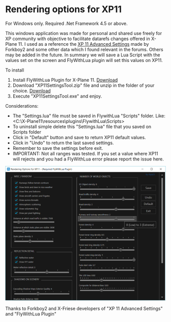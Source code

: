 # Rendering options for XP11

For Windows only. Required .Net Framework 4.5 or above.

This windows application was made for personal and shared use freely for XP community with objective to facilitate datarefs changes  offered in X-Plane 11. I used as a reference the [XP 11 Advanced Settings](http://forums.x-plane.org/index.php?/files/file/35733-xp-11-advanced-settings/) made by Forkboy2 and some other data which I found relevant in the forums. Others may be added in the future. 
In summary we will save a Lua Script with the values set on the screen and FlyWithLua plugin will set this values on XP11.


To install

1. Install FlyWithLua Plugin for X-Plane 11. [Download](http://forums.x-plane.org/index.php?/files/file/35579-flywithlua-for-x-plane-11-and-10-windows-linux-mac-os-x-version/)
2. Download "XP11SettingsTool.zip" file and unzip in the folder of your choice. [Download](http://forums.x-plane.org/index.php?/files/file/36925-rendering-options-for-xp11/)
3. Execute "XP11SettingsTool.exe" and enjoy.


Considerations:
  * The "Settings.lua" file must be saved in FlywithLua "Scripts" folder. Like: <C:\X-Plane11\resources\plugins\FlywithLua\Scripts>
  * To uninstall simple delete this "Settings.lua" file  that you saved on Scripts folder
  * Click in "Default" button and save to return XP11 default values. 
  * Click in "Undo" to return the last saved settings.
  * Remember to save the settings before exit. 
  * IMPORTANT: Not all ranges was tested. If you set a value where XP11 will rejects and you had a FlyWithLua error please report the issue here.


![Alt Text](https://github.com/rhpa23/RenderingOptionsXP11/blob/master/XP11_Settings_Tool.png)


Thanks to Forkboy2 and X-Friese developers of "XP 11 Advanced Settings" and "FlyWithLua Plugin" 


